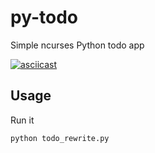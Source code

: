 # py-todo
Simple ncurses Python todo app

[![asciicast](https://asciinema.org/a/VAhFo7tuiq5AGhVDq9Iiq7Zg3.svg)](https://asciinema.org/a/VAhFo7tuiq5AGhVDq9Iiq7Zg3)

## Usage
Run it
```
python todo_rewrite.py
```
